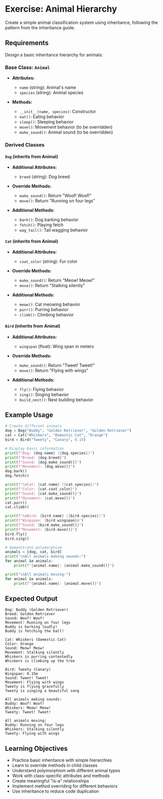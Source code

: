 # Exercise: Animal Hierarchy

Create a simple animal classification system using inheritance, following the pattern from the inheritance guide.

## Requirements

Design a basic inheritance hierarchy for animals:

### Base Class: `Animal`
- **Attributes:**
  - `name` (string): Animal's name
  - `species` (string): Animal species

- **Methods:**
  - `__init__(name, species)`: Constructor
  - `eat()`: Eating behavior
  - `sleep()`: Sleeping behavior
  - `move()`: Movement behavior (to be overridden)
  - `make_sound()`: Animal sound (to be overridden)

### Derived Classes

#### `Dog` (inherits from Animal)
- **Additional Attributes:**
  - `breed` (string): Dog breed

- **Override Methods:**
  - `make_sound()`: Return "Woof! Woof!"
  - `move()`: Return "Running on four legs"
- **Additional Methods:**
  - `bark()`: Dog barking behavior
  - `fetch()`: Playing fetch
  - `wag_tail()`: Tail wagging behavior

#### `Cat` (inherits from Animal)
- **Additional Attributes:**
  - `coat_color` (string): Fur color

- **Override Methods:**
  - `make_sound()`: Return "Meow! Meow!"
  - `move()`: Return "Stalking silently"
- **Additional Methods:**
  - `meow()`: Cat meowing behavior
  - `purr()`: Purring behavior
  - `climb()`: Climbing behavior

#### `Bird` (inherits from Animal)
- **Additional Attributes:**
  - `wingspan` (float): Wing span in meters

- **Override Methods:**
  - `make_sound()`: Return "Tweet! Tweet!"
  - `move()`: Return "Flying with wings"
- **Additional Methods:**
  - `fly()`: Flying behavior
  - `sing()`: Singing behavior
  - `build_nest()`: Nest building behavior

## Example Usage

```python
# Create different animals
dog = Dog("Buddy", "Golden Retriever", "Golden Retriever")
cat = Cat("Whiskers", "Domestic Cat", "Orange")
bird = Bird("Tweety", "Canary", 0.15)

# Display basic information
print(f"Dog: {dog.name} ({dog.species})")
print(f"Breed: {dog.breed}")
print(f"Sound: {dog.make_sound()}")
print(f"Movement: {dog.move()}")
dog.bark()
dog.fetch()

print(f"\nCat: {cat.name} ({cat.species})")
print(f"Color: {cat.coat_color}")
print(f"Sound: {cat.make_sound()}")
print(f"Movement: {cat.move()}")
cat.purr()
cat.climb()

print(f"\nBird: {bird.name} ({bird.species})")
print(f"Wingspan: {bird.wingspan}m")
print(f"Sound: {bird.make_sound()}")
print(f"Movement: {bird.move()}")
bird.fly()
bird.sing()

# Demonstrate polymorphism
animals = [dog, cat, bird]
print("\nAll animals making sounds:")
for animal in animals:
    print(f"{animal.name}: {animal.make_sound()}")

print("\nAll animals moving:")
for animal in animals:
    print(f"{animal.name}: {animal.move()}")
```

## Expected Output

```
Dog: Buddy (Golden Retriever)
Breed: Golden Retriever
Sound: Woof! Woof!
Movement: Running on four legs
Buddy is barking loudly!
Buddy is fetching the ball!

Cat: Whiskers (Domestic Cat)
Color: Orange
Sound: Meow! Meow!
Movement: Stalking silently
Whiskers is purring contentedly
Whiskers is climbing up the tree

Bird: Tweety (Canary)
Wingspan: 0.15m
Sound: Tweet! Tweet!
Movement: Flying with wings
Tweety is flying gracefully
Tweety is singing a beautiful song

All animals making sounds:
Buddy: Woof! Woof!
Whiskers: Meow! Meow!
Tweety: Tweet! Tweet!

All animals moving:
Buddy: Running on four legs
Whiskers: Stalking silently
Tweety: Flying with wings
```

## Learning Objectives

- Practice basic inheritance with simple hierarchies
- Learn to override methods in child classes
- Understand polymorphism with different animal types
- Work with class-specific attributes and methods
- Create meaningful "is-a" relationships
- Implement method overriding for different behaviors
- Use inheritance to reduce code duplication